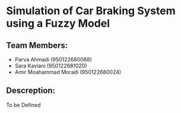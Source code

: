 # Simulation of Car Braking System using a Fuzzy Model

## Team Members:
- Parva Ahmadi (950122680088)
- Sara Kaviani (950122681020)
- Amir Moahammad Moradi (950122680024)

## Descreption:
To be Defined
